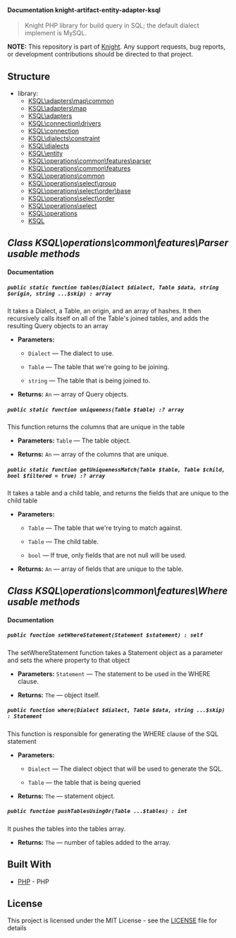 #### Documentation knight-artifact-entity-adapter-ksql

> Knight PHP library for build query in SQL; the default dialect implement is MySQL.

**NOTE:** This repository is part of [Knight](https://github.com/energia-source/knight). Any
support requests, bug reports, or development contributions should be directed to
that project.

## Structure

- library:
    - [KSQL\adapters\map\common](https://github.com/energia-source/knight-artifact-entity-adapter-ksql/tree/main/lib/adapters/map/common)
    - [KSQL\adapters\map](https://github.com/energia-source/knight-artifact-entity-adapter-ksql/tree/main/lib/adapters/map)
    - [KSQL\adapters](https://github.com/energia-source/knight-artifact-entity-adapter-ksql/tree/main/lib/adapters)
    - [KSQL\connection\drivers](https://github.com/energia-source/knight-artifact-entity-adapter-ksql/tree/main/lib/connection/drivers)
    - [KSQL\connection](https://github.com/energia-source/knight-artifact-entity-adapter-ksql/tree/main/lib/connection)
    - [KSQL\dialects\constraint](https://github.com/energia-source/knight-artifact-entity-adapter-ksql/tree/main/lib/dialects/constraint)
    - [KSQL\dialects](https://github.com/energia-source/knight-artifact-entity-adapter-ksql/tree/main/lib/dialects)
    - [KSQL\entity](https://github.com/energia-source/knight-artifact-entity-adapter-ksql/tree/main/lib/entity)
    - [KSQL\operations\common\features\parser](https://github.com/energia-source/knight-artifact-entity-adapter-ksql/tree/main/lib/operations/common/features/parser)
    - [KSQL\operations\common\features](https://github.com/energia-source/knight-artifact-entity-adapter-ksql/tree/main/lib/operations/common/features)
    - [KSQL\operations\common](https://github.com/energia-source/knight-artifact-entity-adapter-ksql/tree/main/lib/operations/common)
    - [KSQL\operations\select\group](https://github.com/energia-source/knight-artifact-entity-adapter-ksql/tree/main/lib/operations/select/group)
    - [KSQL\operations\select\order\base](https://github.com/energia-source/knight-artifact-entity-adapter-ksql/tree/main/lib/operations/select/order/base)
    - [KSQL\operations\select\order](https://github.com/energia-source/knight-artifact-entity-adapter-ksql/tree/main/lib/operations/select/order)
    - [KSQL\operations\select](https://github.com/energia-source/knight-artifact-entity-adapter-ksql/tree/main/lib/operations/select)
    - [KSQL\operations](https://github.com/energia-source/knight-artifact-entity-adapter-ksql/tree/main/lib/operations)
    - [KSQL](https://github.com/energia-source/knight-knight-artifact-entity-adapter-ksql/blob/main/lib)

## ***Class KSQL\operations\common\features\Parser usable methods***

#### Documentation

##### `public static function tables(Dialect $dialect, Table $data, string $origin, string ...$skip) : array`

It takes a Dialect, a Table, an origin, and an array of hashes. It then recursively calls itself on all of the Table's joined tables, and adds the resulting Query objects to an array

 * **Parameters:**
   * `Dialect` — The dialect to use.
   * `Table` — The table that we're going to be joining.
   * `string` — The table that is being joined to.

     <p>
 * **Returns:** `An` — array of Query objects.

##### `public static function uniqueness(Table $table) :? array`

This function returns the columns that are unique in the table

 * **Parameters:** `Table` — The table object.

     <p>
 * **Returns:** `An` — array of the columns that are unique.

##### `public static function getUniquenessMatch(Table $table, Table $child, bool $filtered = true) :? array`

It takes a table and a child table, and returns the fields that are unique to the child table

 * **Parameters:**
   * `Table` — The table that we're trying to match against.
   * `Table` — The child table.
   * `bool` — If true, only fields that are not null will be used.

     <p>
 * **Returns:** `An` — array of fields that are unique to the table.

 ## ***Class KSQL\operations\common\features\Where usable methods***

 #### Documentation

##### `public function setWhereStatement(Statement $statement) : self`

The setWhereStatement function takes a Statement object as a parameter and sets the where property to that object

 * **Parameters:** `Statement` — The statement to be used in the WHERE clause.

     <p>
 * **Returns:** `The` — object itself.

##### `public function where(Dialect $dialect, Table $data, string ...$skip) : Statement`

This function is responsible for generating the WHERE clause of the SQL statement

 * **Parameters:**
   * `Dialect` — The dialect object that will be used to generate the SQL.
   * `Table` — the table that is being queried

     <p>
 * **Returns:** `The` — statement object.

##### `public function pushTablesUsingOr(Table ...$tables) : int`

It pushes the tables into the tables array.

 * **Returns:** `The` — number of tables added to the array.

## Built With

* [PHP](https://www.php.net/) - PHP

## License

This project is licensed under the MIT License - see the [LICENSE](LICENSE) file for details